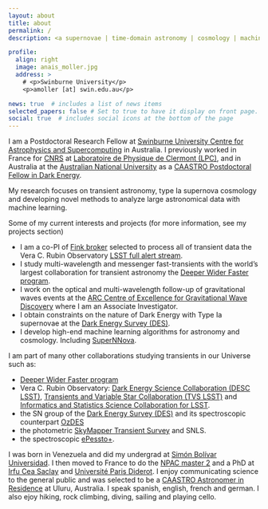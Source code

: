 ```yaml
---
layout: about
title: about
permalink: /
description: <a supernovae | time-domain astronomy | cosmology | machine learning</a>. 

profile:
  align: right
  image: anais_moller.jpg
  address: >
    # <p>Swinburne University</p>
    <p>amoller [at] swin.edu.au</p>

news: true  # includes a list of news items
selected_papers: false # Set to true to have it display on front page. includes a list of papers marked as "selected={true}"
social: true  # includes social icons at the bottom of the page
---
```


I am a Postdoctoral Research Fellow at [Swinburne University Centre for Astrophysics and Supercomputing](https://www.swinburne.edu.au/research/centres-groups-clinics/centre-for-astrophysics-supercomputing/) in Australia. I previously worked in France for [CNRS](http://www.cnrs.fr/fr) at [Laboratoire de Physique de Clermont (LPC)](http://clrwww.in2p3.fr), and in Australia at the [Australian National University](https://rsaa.anu.edu.au) as a [CAASTRO  Postdoctoral Fellow in Dark Energy](http://caastro.org).

My research focuses on transient astronomy, type Ia supernova cosmology and developing novel methods to analyze large astronomical data with machine learning. 

Some of my current interests and projects (for more information, see my projects section)
* I am a co-PI of [Fink broker](http://fink-broker.org) selected to process all of transient data the Vera C. Rubin Observatory [LSST full alert stream](https://www.lsst.org/scientists/alert-brokers). 
* I study multi-wavelength and messenger fast-transients with the world’s largest collaboration for transient astronomy the [Deeper Wider Faster program](https://www.swinburne.edu.au/research/centres-groups-clinics/centre-for-astrophysics-supercomputing/our-research/data-intensive-astronomy-software-instrumentation/deeper-wider-faster-program/).
* I work on the optical and multi-wavelength follow-up of gravitational waves events at the [ARC Centre of Excellence for Gravitational Wave Discovery](https://www.ozgrav.org) where I am an Associate Investigator.
* I obtain constraints on the nature of Dark Energy with Type Ia supernovae at the [Dark Energy Survey (DES)](http://www.darkenergysurvey.org).
* I develop high-end machine learning algorithms for astronomy and cosmology. Including [SuperNNova](https://arxiv.org/abs/1901.06384).


I am part of many other collaborations studying transients in our Universe such as: 
- [Deeper Wider Faster program](https://www.swinburne.edu.au/research/centres-groups-clinics/centre-for-astrophysics-supercomputing/our-research/data-intensive-astronomy-software-instrumentation/deeper-wider-faster-program/)
- Vera C. Rubin Observatory: [Dark Energy Science Collaboration (DESC LSST)](http://lsst-desc.org), [Transients and Variable Star Collaboration (TVS LSST)](https://lsst-tvssc.github.io) and [Informatics and Statistics Science Collaboration for LSST](https://issc.science.lsst.org).
- the SN group of the [Dark Energy Survey (DES)](http://www.darkenergysurvey.org) and its spectroscopic counterpart [OzDES](http://www.mso.anu.edu.au/ozdes/index.html)
- the photometric [SkyMapper Transient Survey](http://www.mso.anu.edu.au/skymapper/smt/) and SNLS.
- the spectroscopic [ePessto+](http://www.pessto.org). 

I was born in Venezuela and did my undergrad at [Simón Bolívar Universidad](http://www.usb.ve). I then moved to France to do the [NPAC  master 2](http://npac.lal.in2p3.fr) and a PhD at [Irfu Cea Saclay](http://irfu.cea.fr/Spp/index.php)  and [Université Paris Diderot](http://www.univ-paris-diderot.fr/). I enjoy communicating science to the general public and was selected to be a [CAASTRO Astronomer in Residence](http://caastro.org/education-and-outreach/uluru-astronomer-in-residence) at Uluru, Australia. I speak spanish, english, french and german. I also ejoy hiking, rock climbing, diving, sailing and playing cello. 



